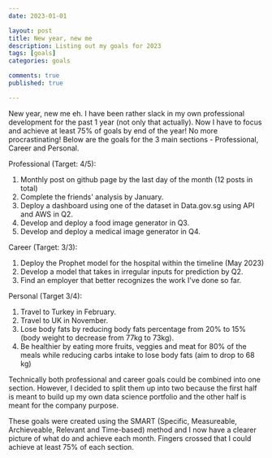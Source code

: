 ```yaml
---
date: 2023-01-01

layout: post
title: New year, new me
description: Listing out my goals for 2023
tags: [goals]
categories: goals

comments: true
published: true

---
```

New year, new me eh. I have been rather slack in my own professional development for the past 1 year (not only that actually). Now I have to focus and achieve at least 75% of goals by end of the year! No more procrastinating! Below are the goals for the 3 main sections - Professional, Career and Personal.

Professional (Target: 4/5):
1. Monthly post on github page by the last day of the month (12 posts in total)
1. Complete the friends' analysis by January.
1. Deploy a dashboard using one of the dataset in Data.gov.sg using API and AWS in Q2. 
1. Develop and deploy a food image generator in Q3.
1. Develop and deploy a medical image generator in Q4.

Career (Target: 3/3):
1. Deploy the Prophet model for the hospital within the timeline (May 2023)
1. Develop a model that takes in irregular inputs for prediction by Q2.
1. Find an employer that better recognizes the work I've done so far.

Personal (Target 3/4):
1. Travel to Turkey in February.
1. Travel to UK in November.
1. Lose body fats by reducing body fats percentage from 20% to 15% (body weight to decrease from 77kg to 73kg).
1. Be healthier by eating more fruits, veggies and meat for 80% of the meals while reducing carbs intake to lose body fats (aim to drop to 68 kg)

Technically both professional and career goals could be combined into one section. However, I decided to split them up into two because the first half is meant to build up my own data science portfolio and the other half is meant for the company purpose.

These goals were created using the SMART (Specific, Measureable, Archieveable, Relevant and Time-based) method and I now have a clearer picture of what do and achieve each month. Fingers crossed that I could achieve at least 75% of each section.
